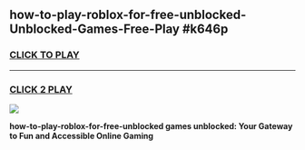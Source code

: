 
## how-to-play-roblox-for-free-unblocked-Unblocked-Games-Free-Play #k646p
<h3>
<a href="https://us.freeplayer.one?title=how-to-play-roblox-for-free-unblocked&ref=9M">CLICK TO PLAY</a></h3>
<hr>

<h3>
<a href="https://us.freeplayer.one?title=how-to-play-roblox-for-free-unblocked&ref=9M">CLICK 2 PLAY</a>
  
</h3>

<a href="https://us.freeplayer.one?title=how-to-play-roblox-for-free-unblocked&ref=9M"><img src="https://clearcache.store/games.png"></a>


**how-to-play-roblox-for-free-unblocked games unblocked: Your Gateway to Fun and Accessible Online Gaming**
